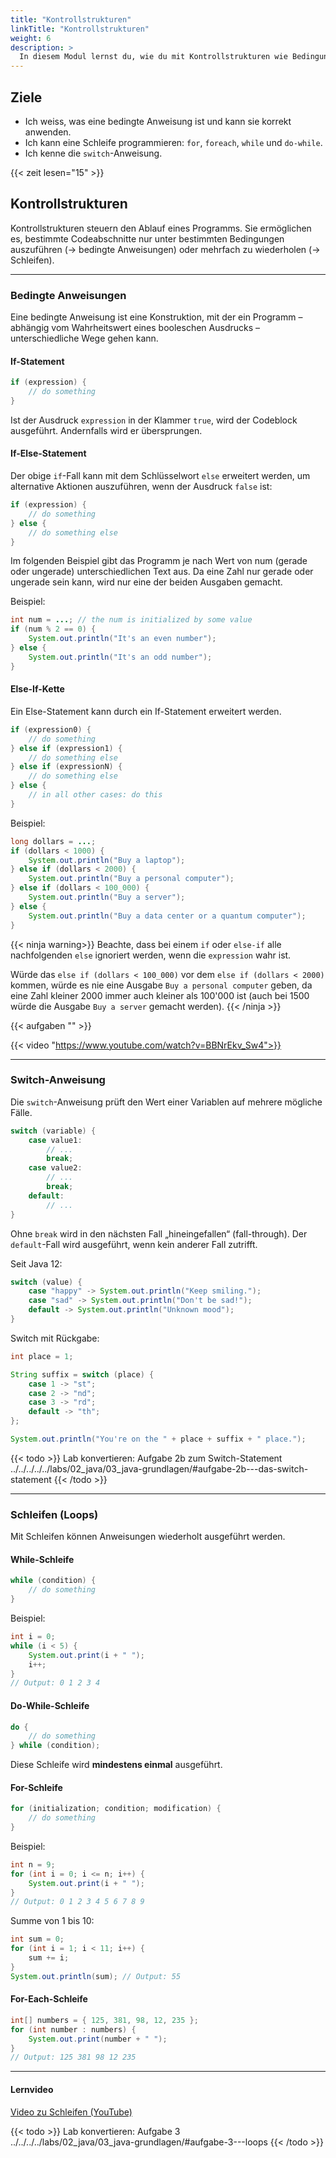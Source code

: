 ```yaml
---
title: "Kontrollstrukturen"
linkTitle: "Kontrollstrukturen"
weight: 6
description: >
  In diesem Modul lernst du, wie du mit Kontrollstrukturen wie Bedingungen und Schleifen den Ablauf eines Programms gezielt steuerst.
---
```


## Ziele

- Ich weiss, was eine bedingte Anweisung ist und kann sie korrekt anwenden.
- Ich kann eine Schleife programmieren: `for`, `foreach`, `while` und `do-while`.
- Ich kenne die `switch`-Anweisung.

{{< zeit lesen="15" >}}

## Kontrollstrukturen

Kontrollstrukturen steuern den Ablauf eines Programms. Sie ermöglichen es, bestimmte Codeabschnitte nur unter bestimmten Bedingungen auszuführen (→ bedingte Anweisungen) oder mehrfach zu wiederholen (→ Schleifen).

---

### Bedingte Anweisungen

Eine bedingte Anweisung ist eine Konstruktion, mit der ein Programm – abhängig vom Wahrheitswert eines booleschen Ausdrucks – unterschiedliche Wege gehen kann.

#### If-Statement

```java
if (expression) {
    // do something
}
```

Ist der Ausdruck `expression` in der Klammer `true`, wird der Codeblock ausgeführt. Andernfalls wird er übersprungen.

#### If-Else-Statement

Der obige `if`-Fall kann mit dem Schlüsselwort `else` erweitert werden, um alternative Aktionen auszuführen, wenn der
Ausdruck `false` ist:

```java
if (expression) {
    // do something
} else {
    // do something else
}
```

Im folgenden Beispiel gibt das Programm je nach Wert von num (gerade oder ungerade) unterschiedlichen Text aus. Da eine
Zahl nur gerade oder ungerade sein kann, wird nur eine der beiden Ausgaben gemacht.

Beispiel:

```java
int num = ...; // the num is initialized by some value
if (num % 2 == 0) {
    System.out.println("It's an even number");
} else {
    System.out.println("It's an odd number");
}
```

#### Else-If-Kette

Ein Else-Statement kann durch ein If-Statement erweitert werden.

```java
if (expression0) {
    // do something
} else if (expression1) {
    // do something else
} else if (expressionN) {
    // do something else
} else {
    // in all other cases: do this
}
```

Beispiel:

```java
long dollars = ...;
if (dollars < 1000) {
    System.out.println("Buy a laptop");
} else if (dollars < 2000) {
    System.out.println("Buy a personal computer");
} else if (dollars < 100_000) {
    System.out.println("Buy a server");
} else {
    System.out.println("Buy a data center or a quantum computer");
}
```

{{< ninja warning>}}
Beachte, dass bei einem `if` oder `else-if` alle nachfolgenden `else` ignoriert werden, wenn die `expression` wahr ist.

Würde das `else if (dollars < 100_000)` vor dem `else if (dollars < 2000)` kommen, würde es nie eine Ausgabe `Buy a personal computer` geben, da eine Zahl kleiner 2000 immer auch kleiner als 100'000 ist (auch bei 1500 würde die Ausgabe `Buy a server` gemacht werden).
{{< /ninja >}}

{{< aufgaben "[](../../../../labs/02_java/03_java-grundlagen/06_Bedingte-Ausführung/)" >}}

{{< video "https://www.youtube.com/watch?v=BBNrEkv_Sw4">}}

---

### Switch-Anweisung

Die `switch`-Anweisung prüft den Wert einer Variablen auf mehrere mögliche Fälle.

```java
switch (variable) {
    case value1:
        // ...
        break;
    case value2:
        // ...
        break;
    default:
        // ...
}
```

Ohne `break` wird in den nächsten Fall „hineingefallen“ (fall-through). Der `default`-Fall wird ausgeführt, wenn kein anderer Fall zutrifft.

Seit Java 12:

```java
switch (value) {
    case "happy" -> System.out.println("Keep smiling.");
    case "sad" -> System.out.println("Don't be sad!");
    default -> System.out.println("Unknown mood");
}
```

Switch mit Rückgabe:

```java
int place = 1;

String suffix = switch (place) {
    case 1 -> "st";
    case 2 -> "nd";
    case 3 -> "rd";
    default -> "th";
};

System.out.println("You're on the " + place + suffix + " place.");
```

{{< todo >}}
Lab konvertieren: Aufgabe 2b zum Switch-Statement  
../../../../../labs/02_java/03_java-grundlagen/#aufgabe-2b---das-switch-statement
{{< /todo >}}

---

### Schleifen (Loops)

Mit Schleifen können Anweisungen wiederholt ausgeführt werden.

#### While-Schleife

```java
while (condition) {
    // do something
}
```

Beispiel:

```java
int i = 0;
while (i < 5) {
    System.out.print(i + " ");
    i++;
}
// Output: 0 1 2 3 4
```

#### Do-While-Schleife

```java
do {
    // do something
} while (condition);
```

Diese Schleife wird **mindestens einmal** ausgeführt.

#### For-Schleife

```java
for (initialization; condition; modification) {
    // do something
}
```

Beispiel:

```java
int n = 9;
for (int i = 0; i <= n; i++) {
    System.out.print(i + " ");
}
// Output: 0 1 2 3 4 5 6 7 8 9
```

Summe von 1 bis 10:

```java
int sum = 0;
for (int i = 1; i < 11; i++) {
    sum += i;
}
System.out.println(sum); // Output: 55
```

#### For-Each-Schleife

```java
int[] numbers = { 125, 381, 98, 12, 235 };
for (int number : numbers) {
    System.out.print(number + " ");
}
// Output: 125 381 98 12 235
```

---

#### Lernvideo

[Video zu Schleifen (YouTube)](https://www.youtube.com/watch?v=_y5lnzRZeko)

{{< todo >}}
Lab konvertieren: Aufgabe 3  
../../../../labs/02_java/03_java-grundlagen/#aufgabe-3---loops
{{< /todo >}}
